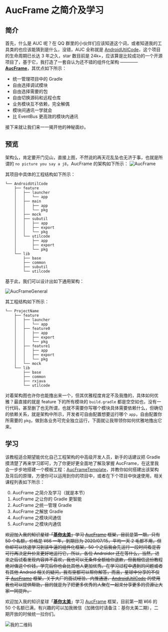 # AucFrame 之简介及学习

## 简介
首先，什么是 AUC 呢？在 QQ 群里的小伙伴们应该知道这个词，或者知道我的工具类的也应该能猜到是什么，没错，AUC 全称就是 [AndroidUtilCode](https://github.com/Blankj/AndroidUtilCode)，这个项目的生命周期已长达 3 年之久，star 数目前是 24k+，应该算是比较成功的一个开源项目了，基于它，我打造了一套自认为还不错的组件化架构 ———— **[AucFrame](https://github.com/Blankj/AucFrameTemplate)**，其优点如下所示：

* 统一管理项目中的 Gradle
* 自由选择调试模块
* 自由选择需要的包
* 自由切换源码和远程仓库
* 业务模块互不依赖，完全解偶
* 模块间通讯一学就会
* 比 EventBus 更高效的模块内通讯

接下来就让我们来一一揭开他的神秘面纱。

## 预览
架构么，肯定要开门见山，直接上图，不然说的再天花乱坠也无济于事，也就是所谓的 `no picture you say a j8`，AucFrame 的架构如下所示：
![AucFrame](http://ww1.sinaimg.cn/large/b75b8776ly1g5byaor9aej20s10kl0uo.jpg)

其项目中具体的工程结构如下所示：
```
└── AndroidUtilCode
    ├── feature
    │   ├── launcher
    │   │   └── app
    │   ├── main
    │   │   ├── app
    │   │   └── pkg
    │   ├── mock
    │   ├── subutil
    │   │   ├── app
    │   │   ├── export
    │   │   └── pkg
    │   └── utilcode
    │       ├── app
    │       ├── export
    │       └── pkg
    └── lib
        ├── base
        ├── common
        ├── subutil
        └── utilcode
```

基于此，我们可以设计出如下通用架构：

![AucFrameGeneral](http://ww1.sinaimg.cn/large/b75b8776ly1g5byaxfsbuj20s10kptam.jpg)

其工程结构如下所示：
```
└── ProjectName
    ├── feature
    │   ├── launcher
    │   │   └── app
    │   ├── feature0
    │   │   ├── app
    │   │   ├── export
    │   │   └── pkg
    │   ├── feature1
    │   │   ├── app
    │   │   ├── export
    │   │   └── pkg
    │   └── mock
    └── lib
        ├── base
        ├── common
        ├── rxjava
        └── utilcode
```

对着架构图也许你也能撸出来一个，但其优雅程度肯定不及我撸的，具体如何优雅？最直接的就是 feature 下的所有模块的 `build.gradle` 都是空空如也，没有一行代码，甚至删了也无所谓，也就不需要你写哪个模块具体需要依赖什么，但确切的依赖关系，就是架构中所示，开发者可自由配置想要运行哪个 `app`，自由配置你所需要的 `pkg`，做到各业务可完全独立运行，下面就让我带领你如何优雅地撸出它来。


## 学习
该教程适合期望能优化自己工程架构的中高级开发人员，新手的话建议把 Gradle 摸清楚了再来学习即可，为了你更好更全面地了解及掌握 AucFrame，在这里我会一步步地搭建一个模板工程：[AucFrameTemplate](https://github.com/Blankj/AucFrameTemplate)，并教你如何搭建出该架构及背后的原理，方便你可以运用到你的项目中，或者在下个项目中快速使用，相关课程列表如下所示：

0. AucFrame 之简介及学习（就是本节）
1. AucFrame 之让你的 Gradle 更智能
2. AucFrame 之统一管理 Gradle
3. AucFrame 之解放 Gradle
4. AucFrame 之模块间通信
5. AucFrame 之模块内通信

~~欢迎加入我的知识星球「**[基你太美](https://t.zsxq.com/FmeqfYF)**」学习 [AucFrame](https://blankj.com/2019/07/22/auc-frame/) 框架，目前是第一期，只有 50 个名额，价格是 ¥66 一年，到期日为 2020/07/15，平均一天 2 毛都不用，但你却可以快速学习到该牛逼的组件化框架，50 个之后我会先运行一段时间看是否可行再决定升价来更好地运行它，所以，各位 Androider 还在等什么，当然，进来之后试看发现内容并不喜欢，我也可以无条件全额给你退款，但我相信这份教程绝对值这个价钱，学完后你也会比其他人更加优秀。在学习过程中遇到的问题或者有其他 Android 相关的疑问，我有空都可以帮你解答，而且，星球中分享的不仅于 [AucFrame](https://blankj.com/2019/07/22/auc-frame/) 框架，关于大厂的面试经验、内推通道、[AndroidUtilCode](https://github.com/Blankj/AndroidUtilCode) 的使用我也可以提供帮助，目的就是为了把更多优秀的人聚在一起来分享更多的资源让大家一同提升。~~

欢迎加入我的知识星球「**[基你太美](https://t.zsxq.com/FmeqfYF)**」学习 [AucFrame](https://blankj.com/2019/07/22/auc-frame/) 框架，目前第一期 ¥66 的 50 个名额已满，有兴趣的可以加我微信（加微信时请备注：基你太美二期），二期开放的时候统一拉你们。

![我的二维码](http://ww1.sinaimg.cn/large/b75b8776ly1g5otzlun3wj20a80a6q4x.jpg)